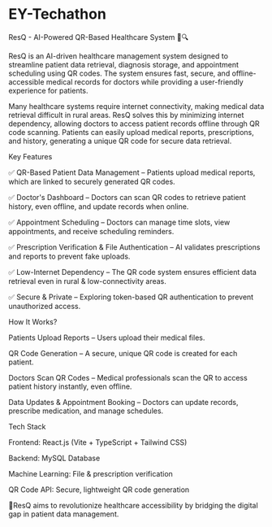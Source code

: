 # EY-Techathon
ResQ - AI-Powered QR-Based Healthcare System 🏥🔍

ResQ is an AI-driven healthcare management system designed to streamline patient data retrieval, diagnosis storage, and appointment scheduling using QR codes. The system ensures fast, secure, and offline-accessible medical records for doctors while providing a user-friendly experience for patients.

Many healthcare systems require internet connectivity, making medical data retrieval difficult in rural areas. ResQ solves this by minimizing internet dependency, allowing doctors to access patient records offline through QR code scanning. Patients can easily upload medical reports, prescriptions, and history, generating a unique QR code for secure data retrieval.

Key Features

✅ QR-Based Patient Data Management – Patients upload medical reports, which are linked to securely generated QR codes.

✅ Doctor's Dashboard – Doctors can scan QR codes to retrieve patient history, even offline, and update records when online.

✅ Appointment Scheduling – Doctors can manage time slots, view appointments, and receive scheduling reminders.

✅ Prescription Verification & File Authentication – AI validates prescriptions and reports to prevent fake uploads.

✅ Low-Internet Dependency – The QR code system ensures efficient data retrieval even in rural & low-connectivity areas.

✅ Secure & Private – Exploring token-based QR authentication to prevent unauthorized access.

How It Works?

Patients Upload Reports – Users upload their medical files.

QR Code Generation – A secure, unique QR code is created for each patient.

Doctors Scan QR Codes – Medical professionals scan the QR to access patient history instantly, even offline.

Data Updates & Appointment Booking – Doctors can update records, prescribe medication, and manage schedules.

Tech Stack

Frontend: React.js (Vite + TypeScript + Tailwind CSS)

Backend: MySQL Database

Machine Learning: File & prescription verification

QR Code API: Secure, lightweight QR code generation

🚀ResQ aims to revolutionize healthcare accessibility by bridging the digital gap in patient data management.
